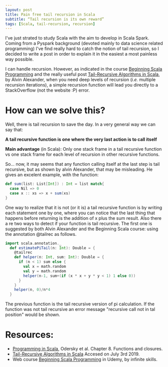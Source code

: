 ```yaml
---
layout: post
title: Pain free tail recursion in Scala
subtitle: “Tail recursion is its own reward”
tags: [Scala, tail-recursion, recursion]
---
```


I've just strated to study Scala with the aim to develop in Scala Spark. Coming from a Pyspark background 
(devoted mainly to data science related programming) I've find really hard to catch the notion of tail recursion,
so I decided to write a post in order to explain it in the easiest a most painless way possible.

I can handle recursion. However, as indicated in the course [Beginning Scala Programming](https://www.udemy.com/beginning-scala-programming/)
and the really useful post [Tail-Recursive Algorithms in Scala](https://alvinalexander.com/scala/fp-book/tail-recursive-algorithms), by Alvin Alexander,
when you need deep levels of recursion (*i.e.* multiple recursion iterations), a simple recursion function will lead you directly
to a StackOverflow (not the website :P) error.

# How can we solve this?

Well, there is tail recursion to save the day. In a very general way we can say that:

**A tail recursive function is one where the very last action is to call itself**

**Main advantage** (in Scala): Only one stack frame in a tail recursive function vs one stack frame for each
level of recursion in other recursive functions.

So... now, it may seems that any function calling itself at the last step is tail recursive, but as shown by alvin Alexander, that may be misleading. He gives an excelent example, with the function:

```Scala
def sum(list: List[Int]) : Int = list match{
  case Nil => 0
  case x :: xs => x + sum(xs)
}
``` 
One way to realize that it is not (or it is) a tail recursive function is by writing each statement one by one, where you can notice that the last thing that happens before returning is the addition of x plus the sum result. Also there a re two ways to detect if your function is tail recursive. The first one is suggested by both Alvin Alexander and the Beginning Scala course: using the annotation @tailrec as follows.

```Scala
import scala.annotation._
  def estimatePiTail(n: Int): Double = {
    @tailrec
    def helper(n: Int, sum: Int): Double = {
      if (n < 1) sum else {
        val x = math.random
        val y = math.random
        helper(n-1, sum+(if (x * x + y * y < 1) 1 else 0))
      }
    }
    helper(n, 0)/n*4
  }
```
The previous function is the tail recursive version of pi calculation. If the function was not tail recursive an error message "recursive call not in tal position" would be shown.


# Resources:

* [Programming in Scala](https://booksites.artima.com/programming_in_scala_3ed), Odersky et al. Chapter 8. Functions and closures.
* [Tail-Recursive Algorithms in Scala](https://alvinalexander.com/scala/fp-book/tail-recursive-algorithms) Accesed on July 3rd 2019.
* Web course [Beginning Scala Programming](https://www.udemy.com/beginning-scala-programming/) in Udemy, by infinite skills.
